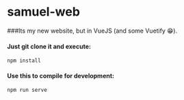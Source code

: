 # samuel-web

###Its my new website, but in VueJS (and some Vuetify 😁️).

#### Just git clone it and execute: 
```
npm install
```
#### Use this to compile for development:
```
npm run serve
```